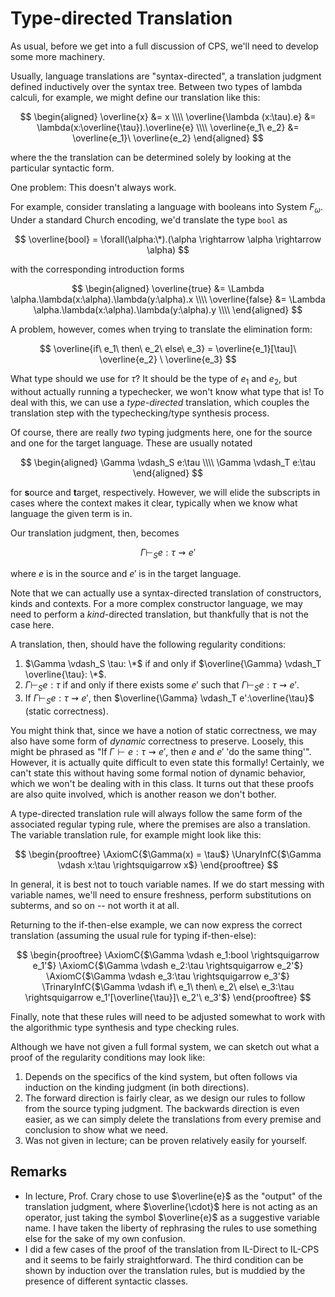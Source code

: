 # Type-directed Translation

As usual, before we get into a full discussion of CPS, we'll need to develop
some more machinery.

Usually, language translations are "syntax-directed", a translation judgment
defined inductively over the syntax tree. Between two types of lambda calculi,
for example, we might define our translation like this:

$$
\begin{aligned}
\overline{x} &= x \\\\
\overline{\lambda (x:\tau).e} &= \lambda(x:\overline{\tau}).\overline{e} \\\\
\overline{e_1\ e_2} &= \overline{e_1}\ \overline{e_2}
\end{aligned}
$$

where the the translation can be determined solely by looking at the particular
syntactic form.

One problem: This doesn't always work.

For example, consider translating a language with booleans into System
$F_\omega$. Under a standard Church encoding, we'd translate the type `bool` as

$$
\overline{bool} = \forall(\alpha:\*).(\alpha \rightarrow \alpha \rightarrow \alpha)
$$

with the corresponding introduction forms

$$
\begin{aligned}
\overline{true} &= \Lambda \alpha.\lambda(x:\alpha).\lambda(y:\alpha).x \\\\
\overline{false} &= \Lambda \alpha.\lambda(x:\alpha).\lambda(y:\alpha).y \\\\
\end{aligned}
$$

A problem, however, comes when trying to translate the elimination form:

$$
\overline{if\ e_1\ then\ e_2\ else\ e_3} = \overline{e_1}[\tau]\ \overline{e_2}
\ \overline{e_3}
$$

What type should we use for $\tau$? It should be the type of $e_1$ and $e_2$,
but without actually running a typechecker, we won't know what type that is! To
deal with this, we can use a *type-directed* translation, which couples the
translation step with the typechecking/type synthesis process.

Of course, there are really *two* typing judgments here, one for the source and
one for the target language. These are usually notated

$$
\begin{aligned}
\Gamma \vdash_S e:\tau \\\\
\Gamma \vdash_T e:\tau
\end{aligned}
$$

for **s**ource and **t**arget, respectively. However, we will elide the
subscripts in cases where the context makes it clear, typically when we know
what language the given term is in.

Our translation judgment, then, becomes

$$\Gamma \vdash_S e:\tau \rightsquigarrow e'$$

where $e$ is in the source and $e'$ is in the target language.

Note that we can actually use a syntax-directed translation of constructors,
kinds and contexts. For a more complex constructor language, we may need to
perform a *kind*-directed translation, but thankfully that is not the case here.

A translation, then, should have the following regularity conditions:

1. $\Gamma \vdash_S \tau: \*$ if and only if $\overline{\Gamma} \vdash_T
    \overline{\tau}: \*$.
2. $\Gamma \vdash_S e:\tau$ if and only if there exists some $e'$ such that
    $\Gamma \vdash_S e:\tau \rightsquigarrow e'$.
3. If $\Gamma \vdash_S e:\tau \rightsquigarrow e'$, then $\overline{\Gamma}
    \vdash_T e':\overline{\tau}$ (static correctness).

You might think that, since we have a notion of static correctness, we may also
have some form of *dynamic* correctness to preserve. Loosely, this might be
phrased as "If $\Gamma \vdash e:\tau \rightsquigarrow e'$, then $e$ and $e'$
'do the same thing'". However, it is actually quite difficult to even state
this formally! Certainly, we can't state this without having some formal notion
of dynamic behavior, which we won't be dealing with in this class. It turns out
that these proofs are also quite involved, which is another reason we don't
bother.

A type-directed translation rule will always follow the same form of the
associated regular typing rule, where the premises are also a translation. The
variable translation rule, for example might look like this:

$$
\begin{prooftree}
\AxiomC{$\Gamma(x) = \tau$}
\UnaryInfC{$\Gamma \vdash x:\tau \rightsquigarrow x$}
\end{prooftree}
$$

In general, it is best not to touch variable names. If we do start messing with
variable names, we'll need to ensure freshness, perform substitutions on
subterms, and so on -- not worth it at all.

Returning to the if-then-else example, we can now express the correct
translation (assuming the usual rule for typing if-then-else):

$$
\begin{prooftree}
\AxiomC{$\Gamma \vdash e_1:bool \rightsquigarrow e_1'$}
\AxiomC{$\Gamma \vdash e_2:\tau \rightsquigarrow e_2'$}
\AxiomC{$\Gamma \vdash e_3:\tau \rightsquigarrow e_3'$}
\TrinaryInfC{$\Gamma \vdash if\ e_1\ then\ e_2\ else\ e_3:\tau
  \rightsquigarrow e_1'[\overline{\tau}]\ e_2'\ e_3'$}
\end{prooftree}
$$

Finally, note that these rules will need to be adjusted somewhat to work with
the algorithmic type synthesis and type checking rules.

Although we have not given a full formal system, we can sketch out what a proof
of the regularity conditions may look like:

1. Depends on the specifics of the kind system, but often follows via
    induction on the kinding judgment (in both directions).
2. The forward direction is fairly clear, as we design our rules to follow
    from the source typing judgment. The backwards direction is even easier,
    as we can simply delete the translations from every premise and conclusion
    to show what we need.
3. Was not given in lecture; can be proven relatively easily for yourself.

## Remarks

- In lecture, Prof. Crary chose to use $\overline{e}$ as the "output" of the
    translation judgment, where $\overline{\cdot}$ here is not acting as an
    operator, just taking the symbol $\overline{e}$ as a suggestive variable
    name. I have taken the liberty of rephrasing the rules to use something
    else for the sake of my own confusion.
- I did a few cases of the proof of the translation from IL-Direct to IL-CPS
    and it seems to be fairly straightforward. The third condition can be shown
    by induction over the translation rules, but is muddied by the presence of
    different syntactic classes.

